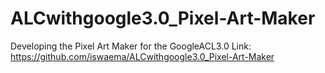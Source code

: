 # ALCwithgoogle3.0_Pixel-Art-Maker
Developing the Pixel Art  Maker for the GoogleACL3.0
Link: https://github.com/iswaema/ALCwithgoogle3.0_Pixel-Art-Maker
